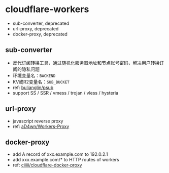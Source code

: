 # cloudflare-workers
- sub-converter, deprecated
- url-proxy, deprecated
- docker-proxy, deprecated

## sub-converter
- 反代订阅转换工具，通过随机化服务器地址和节点账号密码，解决用户转换订阅的隐私问题
- 环境变量名：`BACKEND`
- KV或R2变量名：`SUB_BUCKET`
- ref: [bulianglin/psub](https://github.com/bulianglin/psub)
- support SS / SSR / vmess / trojan / vless / hysteria

## url-proxy
- javascript reverse proxy
- ref: [aD4wn/Workers-Proxy](https://github.com/aD4wn/Workers-Proxy)

## docker-proxy
- add A record of xxx.example.com to 192.0.2.1
- add xxx.example.com/* to HTTP routes of workers
- ref: [ciiiii/cloudflare-docker-proxy](https://github.com/ciiiii/cloudflare-docker-proxy)
